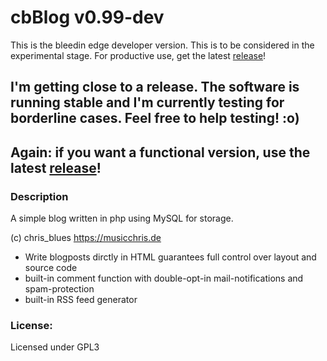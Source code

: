 # cbBlog v0.99-dev
This is the bleedin edge developer version. This is to be considered in the experimental stage. For productive use, get the latest [release](https://github.com/chris-blues/cbBlog/releases)!

## I'm getting close to a release. The software is running stable and I'm currently testing for borderline cases. Feel free to help testing! :o)
## Again: if you want a functional version, use the latest [release](https://github.com/chris-blues/cbBlog/releases)!

### Description

A simple blog written in php using MySQL for storage.

(c) chris_blues https://musicchris.de

* Write blogposts dirctly in HTML guarantees full control over layout and source code
* built-in comment function with double-opt-in mail-notifications and spam-protection
* built-in RSS feed generator

### License:

Licensed under GPL3
